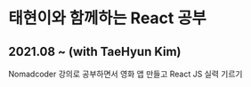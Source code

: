 <h1>태현이와 함께하는 React 공부</h1>

<h2>2021.08 ~ (with TaeHyun Kim)</h2>


Nomadcoder 강의로 공부하면서 영화 앱 만들고 React JS 실력 기르기